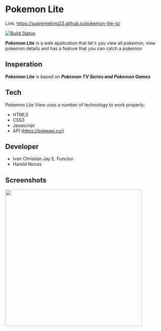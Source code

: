

# Pokemon Lite

[comment]: <> (a reference style link.)
Link: https://supremeking23.github.io/pokemon-lite-js/

[![Build Status](https://travis-ci.org/joemccann/dillinger.svg?branch=master)](https://travis-ci.org/joemccann/dillinger)

**Pokemon Lite** is a web application that let's you view all pokemon, view pokemon details and has a feature that you can catch a pokemon



## Insperation
__Pokemon Lite__ is based on __*Pokemon TV Series and Pokemon Games*__ 



## Tech 

Pokemon Lite View uses a number of technology to work properly:

* HTML5
* CSS3
* Javascript
* API (https://pokeapi.co/)


## Developer
* Ivan Christian Jay E. Funcion
* Harold Nocos

## Screenshots

<img src="PokemonRecord.gif" width="430px" height="">

